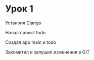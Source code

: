 # Урок 1
Устаноил Django

Начал проект todo

Создал app main и todo

Закомитил и запушил изменения в GIT